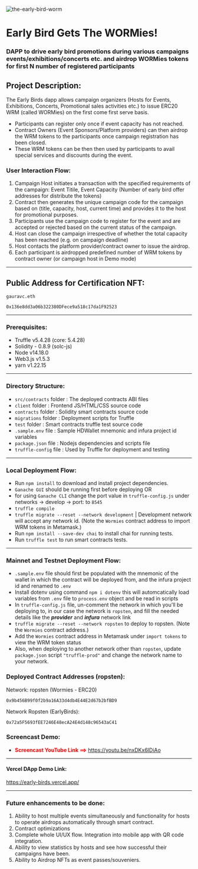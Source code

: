 ![the-early-bird-worm](https://user-images.githubusercontent.com/3909523/149627743-7b996565-99b1-4275-aa27-9318aad17112.jpg)

# Early Bird Gets The WORMies!

### DAPP to drive early bird promotions during various campaigns events/exhibitions/concerts etc. and airdrop WORMies tokens for first N number of registered participants
## Project Description: 
The Early Birds dapp allows campaign organizers (Hosts for Events, Exhibitions, Concerts, Promotional sales activities etc.) to issue ERC20 WRM (called WORMies) on the first come first serve basis. 
- Participants can register only once if event capacity has not reached.
- Contract Owners (Event Sponsors/Platform providers) can then airdrop the WRM tokens to the participants once campaign registration has been closed.
- These WRM tokens can be then then used by participants to avail special services and discounts during the event. 
### User Interaction Flow: 

1. Campaign Host initiates a transaction with the specified requirements of the campaign: Event Titile, Event Capacity (Number of early bird offer addresses for distribute the tokens) 
2. Contract then generates the unique campaign code for the campaign based on (title, capacity, host, current time) and provides it to the host for promotional purposes.
3. Participants use the campaign code to register for the event and are accepted or rejected based on the current status of the campaign.
4. Host can close the campaign irrespective of whether the total capacity has been reached (e.g. on campaign deadline)
5. Host contacts the platform provider/contract owner to issue the airdrop.
6. Each participant is airdropped predefined number of WRM tokens by contract owner (or campaign host in Demo mode)
---
  ## Public Address for Certification NFT:
```
gauravc.eth
```
```
0x136e8dd3a06b322380DFece9a518c17da1F92523
```

--- 
### Prerequisites: 

* Truffle v5.4.28 (core: 5.4.28)
* Solidity - 0.8.9 (solc-js)
* Node v14.18.0
* Web3.js v1.5.3
* yarn v1.22.15

---
### Directory Structure:

* `src/contracts` folder : The deployed contracts ABI files
* `client` folder : Frontend JS/HTML/CSS source code 
* `contracts` folder : Solidity smart contracts source code
* `migrations` folder : Deployment scripts for Truffle
* `test` folder : Smart contracts truffle test source code
* `.sample.env` file : Sample HDWallet mnemonic and infura project id variables
* `package.json` file : Nodejs dependencies and scripts file
* `truffle-config` file : Used by Truffle for deployment and testing
---
### Local Deployment Flow: 

* Run ```npm install``` to download and install project dependencies.
* ```Ganache GUI``` should be running first before deploying OR 
*  for using ```Ganache CLI``` change the port value in ```truffle-config.js``` under networks -> develop -> port: to ```8545```
* ```truffle compile```
* ```truffle migrate --reset --network development``` | Development network will accept any network id. (Note the ```Wormies``` contract address to import WRM tokens in Metamask.)
* Run ```npm install --save-dev chai``` to install chai for running tests.
* Run ```truffle test``` to run smart contracts tests.
---
### Mainnet and Testnet Deployment Flow: 

* ```.sample.env``` file should first be populated with the mnemonic of the wallet in which the contract will be deployed from, and the infura project id and renamed to ```.env```
* Install dotenv using command ```npm i dotenv``` this will automcatically load variables from ```.env``` file to ```process.env``` object and be read in scripts
* In ```truffle-config.js``` file, un-comment the network in which you'll be deploying to, in our case the network is `ropsten`, and fill the needed details like the ***provider*** and ***infura*** network link
* ```truffle migrate --reset --network ropsten``` to deploy to ropsten. (Note the ```Wormies``` contract address.)
* Add the ```Wormies``` contract address in Metamask under ```import tokens``` to view the WRM token status
* Also, when deploying to another network other than `ropsten`, update `package.json` script `"truffle-prod"` and change the network name to your network.


### Deployed Contract Addresses (ropsten):
Network: ropsten (Wormies - ERC20)
```
0x9b456B99f0f2b9a16A33d4db4E44E2d67b2bfBD9
```
Network Ropsten (EarlyBirds):
```
0x72a5F5693fEE7246E48ecA24E4d148c96543aC41
```
### Screencast Demo: 

* <span style="color:red"> **Screencast YouTube Link ==>** https://youtu.be/nxDKx6IDiAo </span>


---
#### Vercel DApp Demo Link:
https://early-birds.vercel.app/ 


---
### Future enhancements to be done:
1. Ability to host multiple events simultaneously and functionality for hosts to operate airdrops automatically through smart contract. 
2. Contract optimizations
3. Complete whole UI/UX flow. Integration into mobile app with QR code integration.
4. Ability to view statistics by hosts and see how successful their campaigns have been.
5. Ability to Airdrop NFTs as event passes/souveniers.
